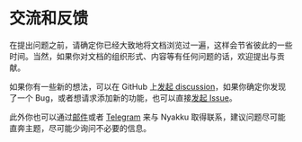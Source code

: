 # 交流和反馈

在提出问题之前，请确定你已经大致地将文档浏览过一遍，这样会节省彼此的一些时间。当然，如果你对文档的组织形式、内容等有任何问题的话，欢迎提出与贡献。

如果你有一些新的想法，可以在 GitHub 上[发起 discussion](https://github.com/yutto-dev/bilili/discussions)，如果你确定你发现了一个 Bug，或者想请求添加新的功能，也可以直接[发起 Issue](https://github.com/yutto-dev/bilili/issues/)。

此外你也可以通过[邮件](mailto:sigure.qaq@gmail.com)或者 [Telegram](https://t.me/SigureMo) 来与 Nyakku 取得联系，建议问题尽可能直奔主题，尽可能少询问不必要的信息。
